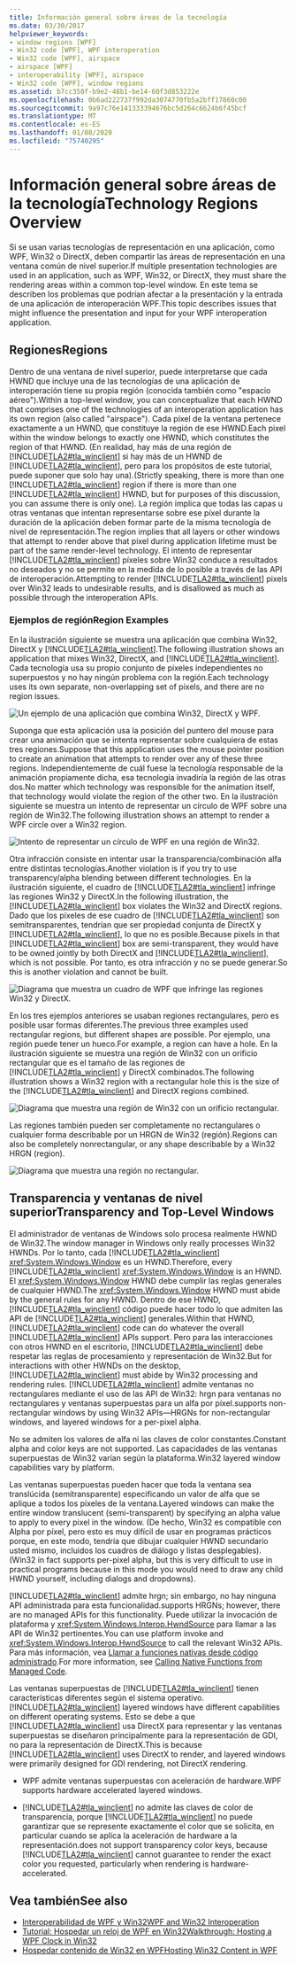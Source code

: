 ```yaml
---
title: Información general sobre áreas de la tecnología
ms.date: 03/30/2017
helpviewer_keywords:
- window regions [WPF]
- Win32 code [WPF], WPF interoperation
- Win32 code [WPF], airspace
- airspace [WPF]
- interoperability [WPF], airspace
- Win32 code [WPF], window regions
ms.assetid: b7cc350f-b9e2-48b1-be14-60f3d853222e
ms.openlocfilehash: 0b6ad222737f992da3074770fb5a2bff17860c00
ms.sourcegitcommit: 9a97c76e141333394676bc5d264c6624b6f45bcf
ms.translationtype: MT
ms.contentlocale: es-ES
ms.lasthandoff: 01/08/2020
ms.locfileid: "75740295"
---
```

# <a name="technology-regions-overview"></a><span data-ttu-id="ddac4-102">Información general sobre áreas de la tecnología</span><span class="sxs-lookup"><span data-stu-id="ddac4-102">Technology Regions Overview</span></span>
<span data-ttu-id="ddac4-103">Si se usan varias tecnologías de representación en una aplicación, como WPF, Win32 o DirectX, deben compartir las áreas de representación en una ventana común de nivel superior.</span><span class="sxs-lookup"><span data-stu-id="ddac4-103">If multiple presentation technologies are used in an application, such as WPF, Win32, or DirectX, they must share the rendering areas within a common top-level window.</span></span> <span data-ttu-id="ddac4-104">En este tema se describen los problemas que podrían afectar a la presentación y la entrada de una aplicación de interoperación WPF.</span><span class="sxs-lookup"><span data-stu-id="ddac4-104">This topic describes issues that might influence the presentation and input for your WPF interoperation application.</span></span>  
  
## <a name="regions"></a><span data-ttu-id="ddac4-105">Regiones</span><span class="sxs-lookup"><span data-stu-id="ddac4-105">Regions</span></span>  
 <span data-ttu-id="ddac4-106">Dentro de una ventana de nivel superior, puede interpretarse que cada HWND que incluye una de las tecnologías de una aplicación de interoperación tiene su propia región (conocida también como "espacio aéreo").</span><span class="sxs-lookup"><span data-stu-id="ddac4-106">Within a top-level window, you can conceptualize that each HWND that comprises one of the technologies of an interoperation application has its own region (also called "airspace").</span></span> <span data-ttu-id="ddac4-107">Cada píxel de la ventana pertenece exactamente a un HWND, que constituye la región de ese HWND.</span><span class="sxs-lookup"><span data-stu-id="ddac4-107">Each pixel within the window belongs to exactly one HWND, which constitutes the region of that HWND.</span></span> <span data-ttu-id="ddac4-108">(En realidad, hay más de una región de [!INCLUDE[TLA2#tla_winclient](../../../../includes/tla2sharptla-winclient-md.md)] si hay más de un HWND de [!INCLUDE[TLA2#tla_winclient](../../../../includes/tla2sharptla-winclient-md.md)], pero para los propósitos de este tutorial, puede suponer que solo hay una).</span><span class="sxs-lookup"><span data-stu-id="ddac4-108">(Strictly speaking, there is more than one [!INCLUDE[TLA2#tla_winclient](../../../../includes/tla2sharptla-winclient-md.md)] region if there is more than one [!INCLUDE[TLA2#tla_winclient](../../../../includes/tla2sharptla-winclient-md.md)] HWND, but for purposes of this discussion, you can assume there is only one).</span></span> <span data-ttu-id="ddac4-109">La región implica que todas las capas u otras ventanas que intentan representarse sobre ese píxel durante la duración de la aplicación deben formar parte de la misma tecnología de nivel de representación.</span><span class="sxs-lookup"><span data-stu-id="ddac4-109">The region implies that all layers or other windows that attempt to render above that pixel during application lifetime must be part of the same render-level technology.</span></span> <span data-ttu-id="ddac4-110">El intento de representar [!INCLUDE[TLA2#tla_winclient](../../../../includes/tla2sharptla-winclient-md.md)] píxeles sobre Win32 conduce a resultados no deseados y no se permite en la medida de lo posible a través de las API de interoperación.</span><span class="sxs-lookup"><span data-stu-id="ddac4-110">Attempting to render [!INCLUDE[TLA2#tla_winclient](../../../../includes/tla2sharptla-winclient-md.md)] pixels over Win32 leads to undesirable results, and is disallowed as much as possible through the interoperation APIs.</span></span>  
  
### <a name="region-examples"></a><span data-ttu-id="ddac4-111">Ejemplos de región</span><span class="sxs-lookup"><span data-stu-id="ddac4-111">Region Examples</span></span>  
 <span data-ttu-id="ddac4-112">En la ilustración siguiente se muestra una aplicación que combina Win32, DirectX y [!INCLUDE[TLA2#tla_winclient](../../../../includes/tla2sharptla-winclient-md.md)].</span><span class="sxs-lookup"><span data-stu-id="ddac4-112">The following illustration shows an application that mixes Win32, DirectX, and [!INCLUDE[TLA2#tla_winclient](../../../../includes/tla2sharptla-winclient-md.md)].</span></span> <span data-ttu-id="ddac4-113">Cada tecnología usa su propio conjunto de píxeles independientes no superpuestos y no hay ningún problema con la región.</span><span class="sxs-lookup"><span data-stu-id="ddac4-113">Each technology uses its own separate, non-overlapping set of pixels, and there are no region issues.</span></span>  
  
 ![Un ejemplo de una aplicación que combina Win32, DirectX y WPF.](./media/technology-regions-overview/win32-directx-windows-presentation-foundation-application.png)  
  
 <span data-ttu-id="ddac4-115">Suponga que esta aplicación usa la posición del puntero del mouse para crear una animación que se intenta representar sobre cualquiera de estas tres regiones.</span><span class="sxs-lookup"><span data-stu-id="ddac4-115">Suppose that this application uses the mouse pointer position to create an animation that attempts to render over any of these three regions.</span></span> <span data-ttu-id="ddac4-116">Independientemente de cuál fuese la tecnología responsable de la animación propiamente dicha, esa tecnología invadiría la región de las otras dos.</span><span class="sxs-lookup"><span data-stu-id="ddac4-116">No matter which technology was responsible for the animation itself, that technology would violate the region of the other two.</span></span> <span data-ttu-id="ddac4-117">En la ilustración siguiente se muestra un intento de representar un círculo de WPF sobre una región de Win32.</span><span class="sxs-lookup"><span data-stu-id="ddac4-117">The following illustration shows an attempt to render a WPF circle over a Win32 region.</span></span>  
  
 ![Intento de representar un círculo de WPF en una región de Win32.](./media/technology-regions-overview/render-windows-presentation-foundation-circle-over-win32-region.png)  
  
 <span data-ttu-id="ddac4-119">Otra infracción consiste en intentar usar la transparencia/combinación alfa entre distintas tecnologías.</span><span class="sxs-lookup"><span data-stu-id="ddac4-119">Another violation is if you try to use transparency/alpha blending between different technologies.</span></span>  <span data-ttu-id="ddac4-120">En la ilustración siguiente, el cuadro de [!INCLUDE[TLA2#tla_winclient](../../../../includes/tla2sharptla-winclient-md.md)] infringe las regiones Win32 y DirectX.</span><span class="sxs-lookup"><span data-stu-id="ddac4-120">In the following illustration, the [!INCLUDE[TLA2#tla_winclient](../../../../includes/tla2sharptla-winclient-md.md)] box violates the Win32 and DirectX regions.</span></span> <span data-ttu-id="ddac4-121">Dado que los píxeles de ese cuadro de [!INCLUDE[TLA2#tla_winclient](../../../../includes/tla2sharptla-winclient-md.md)] son semitransparentes, tendrían que ser propiedad conjunta de DirectX y [!INCLUDE[TLA2#tla_winclient](../../../../includes/tla2sharptla-winclient-md.md)], lo que no es posible.</span><span class="sxs-lookup"><span data-stu-id="ddac4-121">Because pixels in that [!INCLUDE[TLA2#tla_winclient](../../../../includes/tla2sharptla-winclient-md.md)] box are semi-transparent, they would have to be owned jointly by both DirectX and [!INCLUDE[TLA2#tla_winclient](../../../../includes/tla2sharptla-winclient-md.md)], which is not possible.</span></span>  <span data-ttu-id="ddac4-122">Por tanto, es otra infracción y no se puede generar.</span><span class="sxs-lookup"><span data-stu-id="ddac4-122">So this is another violation and cannot be built.</span></span>  
  
 ![Diagrama que muestra un cuadro de WPF que infringe las regiones Win32 y DirectX.](./media/technology-regions-overview/windows-foundation-presentation-box-violate-win32-directx-region.png)  
  
 <span data-ttu-id="ddac4-124">En los tres ejemplos anteriores se usaban regiones rectangulares, pero es posible usar formas diferentes.</span><span class="sxs-lookup"><span data-stu-id="ddac4-124">The previous three examples used rectangular regions, but different shapes are possible.</span></span>  <span data-ttu-id="ddac4-125">Por ejemplo, una región puede tener un hueco.</span><span class="sxs-lookup"><span data-stu-id="ddac4-125">For example, a region can have a hole.</span></span> <span data-ttu-id="ddac4-126">En la ilustración siguiente se muestra una región de Win32 con un orificio rectangular que es el tamaño de las regiones de [!INCLUDE[TLA2#tla_winclient](../../../../includes/tla2sharptla-winclient-md.md)] y DirectX combinados.</span><span class="sxs-lookup"><span data-stu-id="ddac4-126">The following illustration shows a Win32 region with a rectangular hole this is the size of the [!INCLUDE[TLA2#tla_winclient](../../../../includes/tla2sharptla-winclient-md.md)] and DirectX regions combined.</span></span>  
  
 ![Diagrama que muestra una región de Win32 con un orificio rectangular.](./media/technology-regions-overview/win32-region-rectangular-hole.png)  
  
 <span data-ttu-id="ddac4-128">Las regiones también pueden ser completamente no rectangulares o cualquier forma describable por un HRGN de Win32 (región).</span><span class="sxs-lookup"><span data-stu-id="ddac4-128">Regions can also be completely nonrectangular, or any shape describable by a Win32 HRGN (region).</span></span>  
  
 ![Diagrama que muestra una región no rectangular.](./media/technology-regions-overview/nonrectangular-win32-region.png)  
  
## <a name="transparency-and-top-level-windows"></a><span data-ttu-id="ddac4-130">Transparencia y ventanas de nivel superior</span><span class="sxs-lookup"><span data-stu-id="ddac4-130">Transparency and Top-Level Windows</span></span>  
 <span data-ttu-id="ddac4-131">El administrador de ventanas de Windows solo procesa realmente HWND de Win32.</span><span class="sxs-lookup"><span data-stu-id="ddac4-131">The window manager in Windows only really processes Win32 HWNDs.</span></span> <span data-ttu-id="ddac4-132">Por lo tanto, cada [!INCLUDE[TLA2#tla_winclient](../../../../includes/tla2sharptla-winclient-md.md)] <xref:System.Windows.Window> es un HWND.</span><span class="sxs-lookup"><span data-stu-id="ddac4-132">Therefore, every [!INCLUDE[TLA2#tla_winclient](../../../../includes/tla2sharptla-winclient-md.md)] <xref:System.Windows.Window> is an HWND.</span></span> <span data-ttu-id="ddac4-133">El <xref:System.Windows.Window> HWND debe cumplir las reglas generales de cualquier HWND.</span><span class="sxs-lookup"><span data-stu-id="ddac4-133">The <xref:System.Windows.Window> HWND must abide by the general rules for any HWND.</span></span> <span data-ttu-id="ddac4-134">Dentro de ese HWND, [!INCLUDE[TLA2#tla_winclient](../../../../includes/tla2sharptla-winclient-md.md)] código puede hacer todo lo que admiten las API de [!INCLUDE[TLA2#tla_winclient](../../../../includes/tla2sharptla-winclient-md.md)] generales.</span><span class="sxs-lookup"><span data-stu-id="ddac4-134">Within that HWND, [!INCLUDE[TLA2#tla_winclient](../../../../includes/tla2sharptla-winclient-md.md)] code can do whatever the overall [!INCLUDE[TLA2#tla_winclient](../../../../includes/tla2sharptla-winclient-md.md)] APIs support.</span></span> <span data-ttu-id="ddac4-135">Pero para las interacciones con otros HWND en el escritorio, [!INCLUDE[TLA2#tla_winclient](../../../../includes/tla2sharptla-winclient-md.md)] debe respetar las reglas de procesamiento y representación de Win32.</span><span class="sxs-lookup"><span data-stu-id="ddac4-135">But for interactions with other HWNDs on the desktop, [!INCLUDE[TLA2#tla_winclient](../../../../includes/tla2sharptla-winclient-md.md)] must abide by Win32 processing and rendering rules.</span></span>  [!INCLUDE[TLA2#tla_winclient](../../../../includes/tla2sharptla-winclient-md.md)] <span data-ttu-id="ddac4-136">admite ventanas no rectangulares mediante el uso de las API de Win32: hrgn para ventanas no rectangulares y ventanas superpuestas para un alfa por píxel.</span><span class="sxs-lookup"><span data-stu-id="ddac4-136">supports non-rectangular windows by using Win32 APIs—HRGNs for non-rectangular windows, and layered windows for a per-pixel alpha.</span></span>  
  
 <span data-ttu-id="ddac4-137">No se admiten los valores de alfa ni las claves de color constantes.</span><span class="sxs-lookup"><span data-stu-id="ddac4-137">Constant alpha and color keys are not supported.</span></span>  <span data-ttu-id="ddac4-138">Las capacidades de las ventanas superpuestas de Win32 varían según la plataforma.</span><span class="sxs-lookup"><span data-stu-id="ddac4-138">Win32 layered window capabilities vary by platform.</span></span>  
  
 <span data-ttu-id="ddac4-139">Las ventanas superpuestas pueden hacer que toda la ventana sea translúcida (semitransparente) especificando un valor de alfa que se aplique a todos los píxeles de la ventana.</span><span class="sxs-lookup"><span data-stu-id="ddac4-139">Layered windows can make the entire window translucent (semi-transparent) by specifying an alpha value to apply to every pixel in the window.</span></span>  <span data-ttu-id="ddac4-140">(De hecho, Win32 es compatible con Alpha por píxel, pero esto es muy difícil de usar en programas prácticos porque, en este modo, tendría que dibujar cualquier HWND secundario usted mismo, incluidos los cuadros de diálogo y listas desplegables).</span><span class="sxs-lookup"><span data-stu-id="ddac4-140">(Win32 in fact supports per-pixel alpha, but this is very difficult to use in practical programs because in this mode you would need to draw any child HWND yourself, including dialogs and dropdowns).</span></span>  
  
 [!INCLUDE[TLA2#tla_winclient](../../../../includes/tla2sharptla-winclient-md.md)] <span data-ttu-id="ddac4-141">admite hrgn; sin embargo, no hay ninguna API administrada para esta funcionalidad.</span><span class="sxs-lookup"><span data-stu-id="ddac4-141">supports HRGNs; however, there are no managed APIs for this functionality.</span></span> <span data-ttu-id="ddac4-142">Puede utilizar la invocación de plataforma y <xref:System.Windows.Interop.HwndSource> para llamar a las API de Win32 pertinentes.</span><span class="sxs-lookup"><span data-stu-id="ddac4-142">You can use platform invoke and <xref:System.Windows.Interop.HwndSource> to call the relevant Win32 APIs.</span></span> <span data-ttu-id="ddac4-143">Para más información, vea [Llamar a funciones nativas desde código administrado](/cpp/dotnet/calling-native-functions-from-managed-code).</span><span class="sxs-lookup"><span data-stu-id="ddac4-143">For more information, see [Calling Native Functions from Managed Code](/cpp/dotnet/calling-native-functions-from-managed-code).</span></span>  
  
 <span data-ttu-id="ddac4-144">Las ventanas superpuestas de [!INCLUDE[TLA2#tla_winclient](../../../../includes/tla2sharptla-winclient-md.md)] tienen características diferentes según el sistema operativo.</span><span class="sxs-lookup"><span data-stu-id="ddac4-144">[!INCLUDE[TLA2#tla_winclient](../../../../includes/tla2sharptla-winclient-md.md)] layered windows have different capabilities on different operating systems.</span></span> <span data-ttu-id="ddac4-145">Esto se debe a que [!INCLUDE[TLA2#tla_winclient](../../../../includes/tla2sharptla-winclient-md.md)] usa DirectX para representar y las ventanas superpuestas se diseñaron principalmente para la representación de GDI, no para la representación de DirectX.</span><span class="sxs-lookup"><span data-stu-id="ddac4-145">This is because [!INCLUDE[TLA2#tla_winclient](../../../../includes/tla2sharptla-winclient-md.md)] uses DirectX to render, and layered windows were primarily designed for GDI rendering, not DirectX rendering.</span></span>  
  
- <span data-ttu-id="ddac4-146">WPF admite ventanas superpuestas con aceleración de hardware.</span><span class="sxs-lookup"><span data-stu-id="ddac4-146">WPF supports hardware accelerated layered windows.</span></span>  
  
- [!INCLUDE[TLA2#tla_winclient](../../../../includes/tla2sharptla-winclient-md.md)] <span data-ttu-id="ddac4-147">no admite las claves de color de transparencia, porque [!INCLUDE[TLA2#tla_winclient](../../../../includes/tla2sharptla-winclient-md.md)] no puede garantizar que se represente exactamente el color que se solicita, en particular cuando se aplica la aceleración de hardware a la representación.</span><span class="sxs-lookup"><span data-stu-id="ddac4-147">does not support transparency color keys, because [!INCLUDE[TLA2#tla_winclient](../../../../includes/tla2sharptla-winclient-md.md)] cannot guarantee to render the exact color you requested, particularly when rendering is hardware-accelerated.</span></span>  
  
## <a name="see-also"></a><span data-ttu-id="ddac4-148">Vea también</span><span class="sxs-lookup"><span data-stu-id="ddac4-148">See also</span></span>

- [<span data-ttu-id="ddac4-149">Interoperabilidad de WPF y Win32</span><span class="sxs-lookup"><span data-stu-id="ddac4-149">WPF and Win32 Interoperation</span></span>](wpf-and-win32-interoperation.md)
- [<span data-ttu-id="ddac4-150">Tutorial: Hospedar un reloj de WPF en Win32</span><span class="sxs-lookup"><span data-stu-id="ddac4-150">Walkthrough: Hosting a WPF Clock in Win32</span></span>](walkthrough-hosting-a-wpf-clock-in-win32.md)
- [<span data-ttu-id="ddac4-151">Hospedar contenido de Win32 en WPF</span><span class="sxs-lookup"><span data-stu-id="ddac4-151">Hosting Win32 Content in WPF</span></span>](hosting-win32-content-in-wpf.md)
